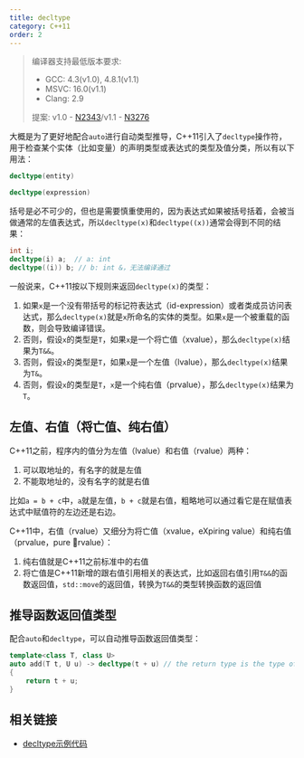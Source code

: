 ```yaml
---
title: decltype
category: C++11
order: 2
---
```


> 编译器支持最低版本要求:
> * GCC: 4.3(v1.0), 4.8.1(v1.1)
> * MSVC: 16.0(v1.1)
> * Clang: 2.9
>
> 提案: v1.0 - [N2343](http://www.open-std.org/jtc1/sc22/wg21/docs/papers/2007/n2343.pdf)/v1.1 - [N3276](http://www.open-std.org/jtc1/sc22/wg21/docs/papers/2011/n3276.pdf)

大概是为了更好地配合`auto`进行自动类型推导，C++11引入了`decltype`操作符，用于检查某个实体（比如变量）的声明类型或表达式的类型及值分类，所以有以下用法：

```c++
decltype(entity)
```

```c++
decltype(expression)
```

括号是必不可少的，但也是需要慎重使用的，因为表达式如果被括号括着，会被当做通常的左值表达式，所以`decltype(x)`和`decltype((x))`通常会得到不同的结果：

```c++
int i;
decltype(i) a;  // a: int
decltype((i)) b; // b: int &，无法编译通过
```

一般说来，C++11按以下规则来返回`decltype(x)`的类型：

1. 如果`x`是一个没有带括号的标记符表达式（id-expression）或者类成员访问表达式，那么`decltype(x)`就是`x`所命名的实体的类型。如果`x`是一个被重载的函数，则会导致编译错误。
2. 否则，假设`x`的类型是`T`，如果`x`是一个将亡值（xvalue），那么`decltype(x)`结果为`T&&`。
3. 否则，假设`x`的类型是`T`，如果`x`是一个左值（lvalue），那么`decltype(x)`结果为`T&`。
4. 否则，假设`x`的类型是`T`，`x`是一个纯右值（prvalue），那么`decltype(x)`结果为`T`。

## 左值、右值（将亡值、纯右值）

C++11之前，程序内的值分为左值（lvalue）和右值（rvalue）两种：

1. 可以取地址的，有名字的就是左值
2. 不能取地址的，没有名字的就是右值

比如`a = b + c`中，`a`就是左值，`b + c`就是右值，粗略地可以通过看它是在赋值表达式中赋值符的左边还是右边。

C++11中，右值（rvalue）又细分为将亡值（xvalue，eXpiring value）和纯右值（prvalue，pure rvalue）：

1. 纯右值就是C++11之前标准中的右值
2. 将亡值是C++11新增的跟右值引用相关的表达式，比如返回右值引用`T&&`的函数返回值，`std::move`的返回值，转换为`T&&`的类型转换函数的返回值

## 推导函数返回值类型

配合`auto`和`decltype`，可以自动推导函数返回值类型：

```c++
template<class T, class U>
auto add(T t, U u) -> decltype(t + u) // the return type is the type of operator+(T, U)
{
    return t + u;
}
```

## 相关链接

* [decltype示例代码](http://cpp.sh/4ulo)


